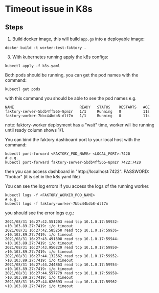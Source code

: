 # Timeout issue in K8s

## Steps

1. Build docker image, this will build `app.go` into a deployable image: 
```shell
docker build -t worker-test-faktory .
```
3. With kubernetes running apply the k8s configs: 
```shell
kubectl apply -f k8s.yaml
```

Both pods should be running, you can get the pod names with the command:
```shell
kubectl get pods
```
with this command you should be able to see the pod names e.g.
```shell
NAME                              READY   STATUS    RESTARTS   AGE
faktory-server-5bdb4ff565-8pmzr   1/1     Running   0          11s
faktory-worker-7bbc44bdb8-dlt7m   1/1     Running   0          11s
```

note: faktory-worker deployment has a "wait" time, worker will be running until ready column shows 1/1.

You can bind the faktory dashboard port to your local host with the command:

```shell
kubectl port-forward <FAKTORY_POD_NAME> <LOCAL_PORT>:7420
# e.g.
kubectl port-forward faktory-server-5bdb4ff565-8pmzr 7422:7420
```

then you can access dashboard in "http://localhost:7422". PASSWORD: "foobar" (it is set in the k8s.yaml file)

You can see the log errors if you access the logs of the running worker.

```shell
kubectl logs -f <FAKTORY_WORKER_POD_NAME>
# e.g.
kubectl logs -f faktory-worker-7bbc44bdb8-dlt7m
```

you should see the error logs e.g.:

```shell
2021/08/31 16:27:42.551203 read tcp 10.1.0.17:59932->10.103.89.27:7419: i/o timeout
2021/08/31 16:27:42.585250 read tcp 10.1.0.17:59936->10.103.89.27:7419: i/o timeout
2021/08/31 16:27:43.491308 read tcp 10.1.0.17:59944->10.103.89.27:7419: i/o timeout
2021/08/31 16:27:43.950229 read tcp 10.1.0.17:59950->10.103.89.27:7419: i/o timeout
2021/08/31 16:27:44.132562 read tcp 10.1.0.17:59952->10.103.89.27:7419: i/o timeout
2021/08/31 16:27:44.244863 read tcp 10.1.0.17:59954->10.103.89.27:7419: i/o timeout
2021/08/31 16:27:44.557779 read tcp 10.1.0.17:59958->10.103.89.27:7419: i/o timeout
2021/08/31 16:27:44.626693 read tcp 10.1.0.17:59962->10.103.89.27:7419: i/o timeout
```
